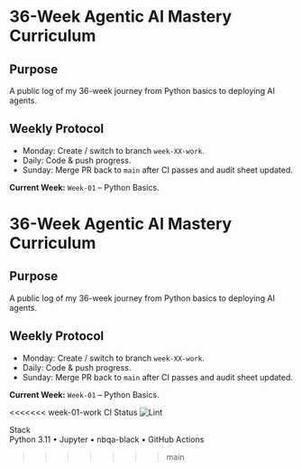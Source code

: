 # 36-Week Agentic AI Mastery Curriculum

## Purpose  
A public log of my 36-week journey from Python basics to deploying AI agents.

## Weekly Protocol  
- Monday: Create / switch to branch `week-XX-work`.  
- Daily: Code & push progress.  
- Sunday: Merge PR back to `main` after CI passes and audit sheet updated.

**Current Week:** `Week-01` – Python Basics.

# 36-Week Agentic AI Mastery Curriculum

## Purpose  
A public log of my 36-week journey from Python basics to deploying AI agents.

## Weekly Protocol  
- Monday: Create / switch to branch `week-XX-work`.  
- Daily: Code & push progress.  
- Sunday: Merge PR back to `main` after CI passes and audit sheet updated.

**Current Week:** `Week-01` – Python Basics.

<<<<<<< week-01-work
CI Status ![Lint](https://github.com/<your‑user>/<repo>/actions/workflows/lint.yml/badge.svg)

Stack  
Python 3.11 • Jupyter • nbqa-black • GitHub Actions
>>>>>>> main

